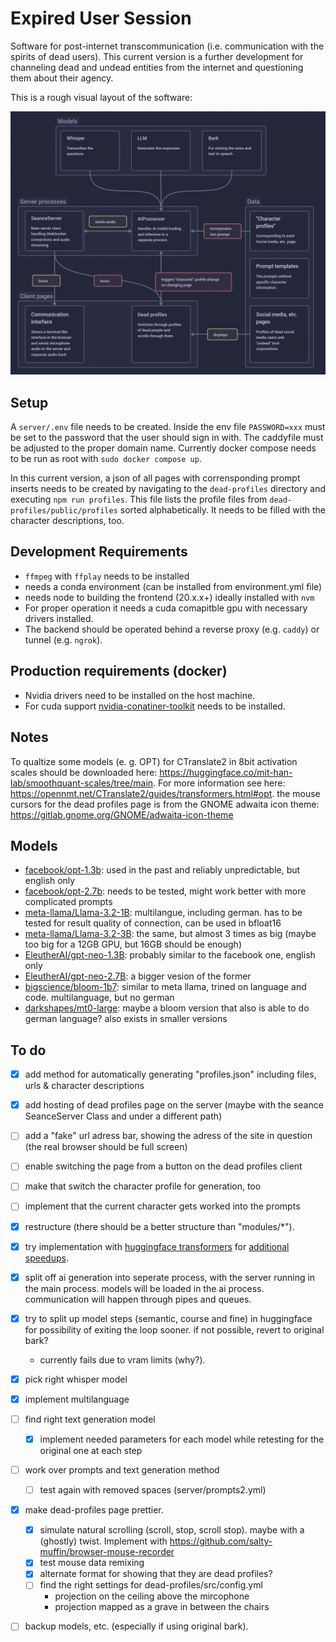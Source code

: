 # Expired User Session

Software for post-internet transcommunication (i.e. communication with the spirits of dead users). This current version is a further development for channeling dead and undead entities from the internet and questioning them about their agency.

This is a rough visual layout of the software:

![Software structure](doc/software_structure.png)

## Setup

A `server/.env` file needs to be created. Inside the env file `PASSWORD=xxx` must be set to the password that the user should sign in with. The caddyfile must be adjusted to the proper domain name. Currently docker compose needs to be run as root with `sudo docker compose up`.

In this current version, a json of all pages with corrensponding prompt inserts needs to be created by navigating to the `dead-profiles` directory and executing `npm run profiles`. This file lists the profile files from `dead-profiles/public/profiles` sorted alphabetically. It needs to be filled with the character descriptions, too.

## Development Requirements

- `ffmpeg` with `ffplay` needs to be installed
- needs a conda environment (can be installed from environment.yml file)
- needs node to building the frontend (20.x.x+) ideally installed with `nvm`
- For proper operation it needs a cuda comapitble gpu with necessary drivers installed.
- The backend should be operated behind a reverse proxy (e.g. `caddy`) or tunnel (e.g. `ngrok`).

## Production requirements (docker)

- Nvidia drivers need to be installed on the host machine.
- For cuda support [nvidia-conatiner-toolkit](https://docs.nvidia.com/datacenter/cloud-native/container-toolkit/latest/install-guide.html#installing-with-apt) needs to be installed.

## Notes

To qualtize some models (e. g. OPT) for CTranslate2 in 8bit activation scales should be downloaded here: https://huggingface.co/mit-han-lab/smoothquant-scales/tree/main. For more information see here: https://opennmt.net/CTranslate2/guides/transformers.html#opt. the mouse cursors for the dead profiles page is from the GNOME adwaita icon theme: https://gitlab.gnome.org/GNOME/adwaita-icon-theme

## Models

- [facebook/opt-1.3b](https://huggingface.co/facebook/opt-1.3b): used in the past and reliably unpredictable, but english only
- [facebook/opt-2.7b](https://huggingface.co/facebook/opt-2.7b): needs to be tested, might work better with more complicated prompts
- [meta-llama/Llama-3.2-1B](https://huggingface.co/meta-llama/Llama-3.2-1B): multilangue, including german. has to be tested for result quality of connection, can be used in bfloat16
- [meta-llama/Llama-3.2-3B](https://huggingface.co/meta-llama/Llama-3.2-3B): the same, but almost 3 times as big (maybe too big for a 12GB GPU, but 16GB should be enough)
- [EleutherAI/gpt-neo-1.3B](https://huggingface.co/EleutherAI/gpt-neo-1.3B): probably similar to the facebook one, english only
- [EleutherAI/gpt-neo-2.7B](https://huggingface.co/EleutherAI/gpt-neo-2.7B): a bigger vesion of the former
- [bigscience/bloom-1b7](https://huggingface.co/bigscience/bloom-1b7): similar to meta llama, trined on language and code. multilanguage, but no german
- [darkshapes/mt0-large](https://huggingface.co/darkshapes/mt0-large): maybe a bloom version that also is able to do german language? also exists in smaller versions

## To do

- [x] add method for automatically generating "profiles.json" including files, urls & character descriptions
- [x] add hosting of dead profiles page on the server (maybe with the seance SeanceServer Class and under a different path)
- [ ] add a "fake" url adress bar, showing the adress of the site in question (the real browser should be full screen)
- [ ] enable switching the page from a button on the dead profiles client
- [ ] make that switch the character profile for generation, too
- [ ] implement that the current character gets worked into the prompts

- [x] restructure (there should be a better structure than "modules/\*").
- [x] try implementation with [huggingface transformers](https://huggingface.co/docs/transformers/main/en/model_doc/bark) for [additional speedups](https://huggingface.co/blog/optimizing-bark).
- [x] split off ai generation into seperate process, with the server running in the main process. models will be loaded in the ai process. communication will happen through pipes and queues.
- [x] try to split up model steps (semantic, course and fine) in huggingface for possibility of exiting the loop sooner. if not possible, revert to original bark?
  - currently fails due to vram limits (why?).
- [x] pick right whisper model
- [x] implement multilanguage
- [ ] find right text generation model
  - [x] implement needed parameters for each model while retesting for the original one at each step
- [ ] work over prompts and text generation method
  - [ ] test again with removed spaces (server/prompts2.yml)
- [x] make dead-profiles page prettier.
  - [x] simulate natural scrolling (scroll, stop, scroll stop). maybe with a (ghostly) twist. Implement with https://github.com/salty-muffin/browser-mouse-recorder
  - [x] test mouse data remixing
  - [x] alternate format for showing that they are dead profiles?
  - [ ] find the right settings for dead-profiles/src/config.yml
    - projection on the ceiling above the mircophone
    - projection mapped as a grave in between the chairs
- [ ] backup models, etc. (especially if using original bark).
